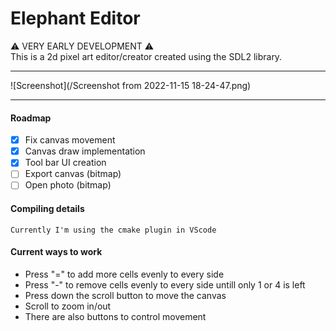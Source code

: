 # Elephant Editor
:warning: VERY EARLY DEVELOPMENT :warning:\
This is a 2d pixel art editor/creator created using the SDL2 library.

---

![Screenshot](/Screenshot from 2022-11-15 18-24-47.png)

---
#### Roadmap

- [x] Fix canvas movement
- [x] Canvas draw implementation
- [x] Tool bar UI creation
- [ ] Export canvas (bitmap)
- [ ] Open photo (bitmap)

#### Compiling details

    Currently I'm using the cmake plugin in VScode

#### Current ways to work

* Press "=" to add more cells evenly to every side
* Press "-" to remove cells evenly to every side untill only 1 or 4 is left 
* Press down the scroll button to move the canvas
* Scroll to zoom in/out
* There are also buttons to control movement
